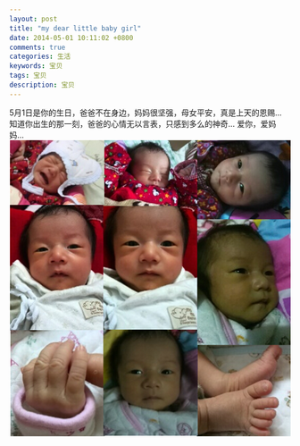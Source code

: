 ```yaml
---
layout: post
title: "my dear little baby girl"
date: 2014-05-01 10:11:02 +0800
comments: true
categories: 生活
keywords: 宝贝
tags: 宝贝
description: 宝贝
---
```

5月1日是你的生日，爸爸不在身边，妈妈很坚强，母女平安，真是上天的恩赐...  
知道你出生的那一刻，爸爸的心情无以言表，只感到多么的神奇...
爱你，爱妈妈...  <!--more-->
<img style="text-align:center;" title="lovelybaby" src="/images/baby20140601.jpg">   
